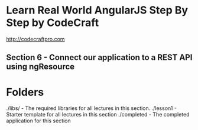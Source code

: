 # Learn Real World AngularJS Step By Step by CodeCraft
http://codecraftpro.com

## Section 6 - Connect our application to a REST API using ngResource

# Folders
./libs/ - The required libraries for all lectures in this section.
./lesson1 - Starter template for all lectures in this section
./completed - The completed application for this section